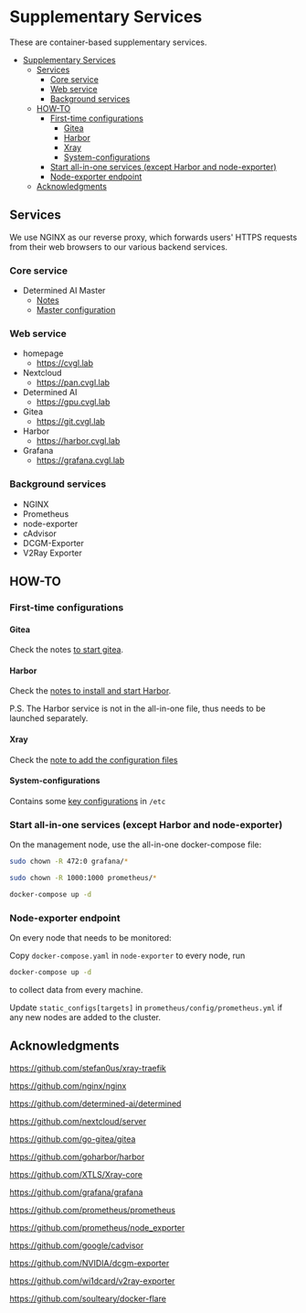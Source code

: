 # Supplementary Services

These are container-based supplementary services.

- [Supplementary Services](#supplementary-services)
  - [Services](#services)
    - [Core service](#core-service)
    - [Web service](#web-service)
    - [Background services](#background-services)
  - [HOW-TO](#how-to)
    - [First-time configurations](#first-time-configurations)
      - [Gitea](#gitea)
      - [Harbor](#harbor)
      - [Xray](#xray)
      - [System-configurations](#system-configurations)
    - [Start all-in-one services (except Harbor and node-exporter)](#start-all-in-one-services-except-harbor-and-node-exporter)
    - [Node-exporter endpoint](#node-exporter-endpoint)
  - [Acknowledgments](#acknowledgments)

## Services

We use NGINX as our reverse proxy, which forwards users' HTTPS requests from their web browsers to our various backend services.

### Core service

- Determined AI Master
  - [Notes](determined/README.md)
  - [Master configuration](determined/master.yaml)

### Web service

- homepage
  - https://cvgl.lab
- Nextcloud
  - https://pan.cvgl.lab
- Determined AI
  - https://gpu.cvgl.lab
- Gitea
  - https://git.cvgl.lab
- Harbor
  - https://harbor.cvgl.lab
- Grafana
  - https://grafana.cvgl.lab

### Background services

- NGINX
- Prometheus
- node-exporter
- cAdvisor
- DCGM-Exporter
- V2Ray Exporter

## HOW-TO

### First-time configurations

#### Gitea

Check the notes [to start gitea](gitea/README.md).

#### Harbor

Check the [notes to install and start Harbor](harbor/README.md).

P.S. The Harbor service is not in the all-in-one file, thus needs to be launched separately.

#### Xray

Check the [note to add the configuration files](xray/README.md)

#### System-configurations

Contains some [key configurations](system-configurations/etc) in `/etc`

### Start all-in-one services (except Harbor and node-exporter)

On the management node, use the all-in-one docker-compose file:

```bash
sudo chown -R 472:0 grafana/*

sudo chown -R 1000:1000 prometheus/*

docker-compose up -d
```

### Node-exporter endpoint

On every node that needs to be monitored:

Copy `docker-compose.yaml` in `node-exporter` to every node, run

```bash
docker-compose up -d
```

to collect data from every machine.

Update `static_configs[targets]` in `prometheus/config/prometheus.yml` if any new nodes are added to the cluster.

## Acknowledgments

https://github.com/stefan0us/xray-traefik

https://github.com/nginx/nginx

https://github.com/determined-ai/determined

https://github.com/nextcloud/server

https://github.com/go-gitea/gitea

https://github.com/goharbor/harbor

https://github.com/XTLS/Xray-core

https://github.com/grafana/grafana

https://github.com/prometheus/prometheus

https://github.com/prometheus/node_exporter

https://github.com/google/cadvisor

https://github.com/NVIDIA/dcgm-exporter

https://github.com/wi1dcard/v2ray-exporter

https://github.com/soulteary/docker-flare
